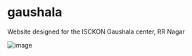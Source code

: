 # gaushala
Website designed for the ISCKON Gaushala center, RR Nagar

![image](https://github.com/NDharshan/gaushala/assets/98468801/fe654f67-8b8d-4a5d-a1db-c44b2bc0260a)
